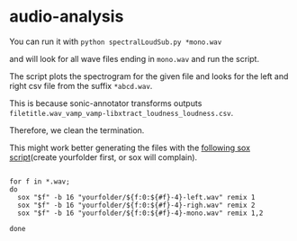 # audio-analysis

You can run it with ``` python spectralLoudSub.py *mono.wav ```

and will look for all wave files ending in ``` mono.wav ``` and run the script.

The script plots the spectrogram for the given file and looks for the left and right csv file from the suffix ```*abcd.wav```.

This is because sonic-annotator transforms outputs ``` filetitle.wav_vamp_vamp-libxtract_loudness_loudness.csv ```.

Therefore, we clean the termination.

This might work better generating the files with the [following sox script](https://github.com/amilo/audio-analysis/blob/master/split-and-mix.sh)(create yourfolder first, or sox will complain).

``` #!/bin/bash</code>
  
for f in *.wav;  
do 
  sox "$f" -b 16 "yourfolder/${f:0:${#f}-4}-left.wav" remix 1  
  sox "$f" -b 16 "yourfolder/${f:0:${#f}-4}-righ.wav" remix 2  
  sox "$f" -b 16 "yourfolder/${f:0:${#f}-4}-mono.wav" remix 1,2  
  
done  
```
